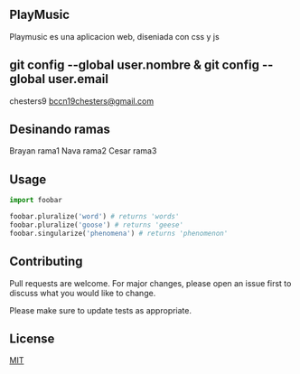 ## PlayMusic
Playmusic es una aplicacion web, diseniada con css y js

## git config --global user.nombre & git config --global user.email
chesters9
bccn19chesters@gmail.com

## Desinando ramas

Brayan rama1
Nava rama2
Cesar rama3

## Usage

```python
import foobar

foobar.pluralize('word') # returns 'words'
foobar.pluralize('goose') # returns 'geese'
foobar.singularize('phenomena') # returns 'phenomenon'
```

## Contributing
Pull requests are welcome. For major changes, please open an issue first to discuss what you would like to change.

Please make sure to update tests as appropriate.

## License
[MIT](https://choosealicense.com/licenses/mit/)
